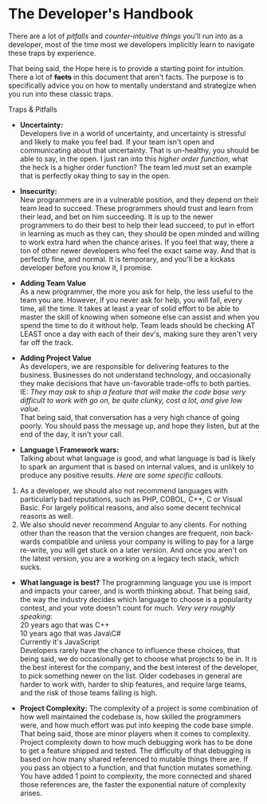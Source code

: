 # The Developer's Handbook

There are a lot of *pitfalls* and *counter-intuitive things* you'll run into as a developer, most of the time most we developers implicitly learn to navigate these traps by experience.

That being said, the Hope here is to provide a starting point for intuition. There a lot of **~~facts~~** in this document that aren't facts. The purpose is to specifically advice you on how to mentally understand and strategize when you run into these classic traps.

Traps & Pitfalls
* **Uncertainty:**  
Developers live in a world of uncertainty, and uncertainty is stressful and likely to make you feel bad. If your team isn't open and communicating about that uncertainty. That is un-healthy, you should be able to say, in the open. I just ran into this *higher order function*, what the heck is a higher order function? The team led must set an example that is perfectly okay thing to say in the open.

* **Insecurity:**  
New programmers are in a vulnerable position, and they depend on their team lead to succeed. These programmers should trust and learn from their lead, and bet on him succeeding. It is up to the newer programmers to do their best to help their lead succeed, to put in effort in learning as much as they can, they should be open minded and willing to work extra hard when the chance arises. If you feel that way, there a ton of other newer developers who feel the exact same way. And that is perfectly fine, and normal. It is temporary, and you'll be a kickass developer before you know it, I promise.

* **Adding Team Value**  
As a new programmer, the more you ask for help, the less useful to the team you are. However, if you never ask for help, you will fail, every time, all the time. It takes at least a year of solid effort to be able to master the skill of knowing when someone else can assist and when you spend the time to do it without help. Team leads should be checking AT LEAST once a day with each of their dev's, making sure they aren't very far off the track.

* **Adding Project Value**  
As developers, we are responsible for delivering features to the business. Businesses do not understand technology, and occasionally they make decisions that have un-favorable trade-offs to both parties.  
IE: *They may ask to ship a feature that will make the code base very difficult to work with go on, be quite clunky, cost a lot, and give low value*.  
That being said, that conversation has a very high chance of going poorly. You should pass the message up, and hope they listen, but at the end of the day, it isn't your call.

* **Language \ Framework wars:**  
Talking about what language is good, and what language is bad is likely to spark an argument that is based on internal values, and is unlikely to produce any positive results. *Here are some specific callouts.*  
1. As a developer, we should also not recommend languages with particularly bad reputations, such as PHP, COBOL, C++, C or Visual Basic. For largely political reasons, and also some decent technical reasons as well.  
2. We also should never recommend Angular to any clients. For nothing other than the reason that the version changes are frequent, non back-wards compatible and unless your company is willing to pay for a large re-write, you will get stuck on a later version. And once you aren't on the latest version, you are a working on a legacy tech stack, which sucks.

* **What language is best?**
The programming language you use is import and impacts your career, and is worth thinking about. That being said, the way the industry decides which language to choose is a popularity contest, and your vote doesn't count for much. *Very very roughly speaking:*  
20 years ago that was C++  
10 years ago that was Java\C#  
Currently it's JavaScript  
Developers rarely have the chance to influence these choices, that being said, we do occasionally get to choose what projects to be in. It is the best interest for the company, and the best interest of the developer, to pick something newer on the list. Older codebases in general are harder to work with, harder to ship features, and require large teams, and the risk of those teams failing is high.

* **Project Complexity:**
The complexity of a project is some combination of how well maintained the codebase is, how skilled the programmers were, and how much effort was put into keeping the code base simple. That being said, those are minor players when it comes to complexity.  
Project complexity down to how much debugging work has to be done to get a feature shipped and tested. The difficulty of that debugging is based on how many shared referenced to mutable things there are. If you pass an object to a function, and that function mutates something. You have added 1 point to complexity, the more connected and shared those references are, the faster the exponential nature of complexity arises.

